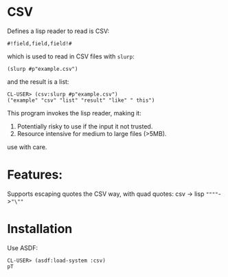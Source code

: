 # CSV
Defines a lisp reader to read is CSV:

`#!field,field,field!#`

which is used to read in CSV files with `slurp`:

`(slurp #p"example.csv")`

and the result is a list:

``` common-lisp
CL-USER> (csv:slurp #p"example.csv")
("example" "csv" "list" "result" "like" " this")
```

This program invokes the lisp reader, making it:
1) Potentially risky to use if the input it not trusted.
2) Resource intensive for medium to large files (>5MB).

use with care.

# Features:
Supports escaping quotes the CSV way, with quad quotes:
csv   -> lisp
`""""`->`"\""`

# Installation
Use ASDF:

``` common-lisp
CL-USER> (asdf:load-system :csv)
pT
```

